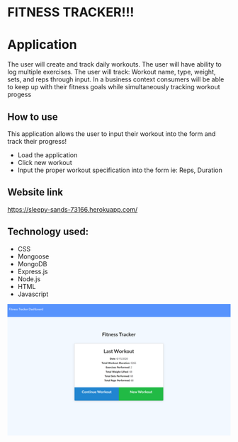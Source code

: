 # FITNESS TRACKER!!!

# Application
The user will create and track daily workouts. The user will have ability to log multiple exercises. 
The user will track: Workout name, type, weight, sets, and reps through input. 
In a business context consumers will be able to keep up with their fitness goals while simultaneously tracking workout 
progess
## How to use 
This application allows the user to input their workout into the form and track their progress!
 * Load the application
 * Click new workout 
 * Input the proper workout specification into the form ie: Reps, Duration

 


## Website link
https://sleepy-sands-73166.herokuapp.com/


## Technology used:
* CSS
* Mongoose
* MongoDB
* Express.js
* Node.js
* HTML
* Javascript

![Screenshot](/screen.png)


